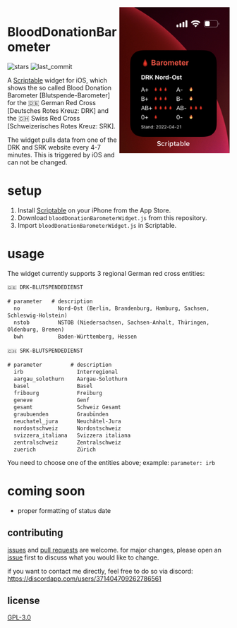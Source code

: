 <img src="https://github.com/bjoerrrn/BloodDonationBarometer/blob/main/SCREEN.jpeg?raw=true" alt="" width=250 align="right"/> 

# BloodDonationBarometer

![stars](https://img.shields.io/github/stars/bjoerrrn/BloodDonationBarometer) ![last_commit](https://img.shields.io/github/last-commit/bjoerrrn/BloodDonationBarometer)

A <a href="https://scriptable.app">Scriptable</a> widget for iOS, which shows the so called Blood Donation Barometer [Blutspende-Barometer] for the 🇩🇪 German Red Cross [Deutsches Rotes Kreuz: DRK] and the 🇨🇭 Swiss Red Cross [Schweizerisches Rotes Kreuz: SRK].

The widget pulls data from one of the DRK and SRK website every 4-7 minutes. This is triggered by iOS and can not be changed.

# setup
1. Install <a href="https://scriptable.app">Scriptable</a> on your iPhone from the App Store.
2. Download `bloodDonationBarometerWidget.js` from this repository.
4. Import `bloodDonationBarometerWidget.js` in Scriptable.

# usage
The widget currently supports 3 regional German red cross entities: 
```
🇩🇪 DRK-BLUTSPENDEDIENST

# parameter   # description
  no            Nord-Ost (Berlin, Brandenburg, Hamburg, Sachsen, Schleswig-Holstein)
  nstob         NSTOB (Niedersachsen, Sachsen-Anhalt, Thüringen, Oldenburg, Bremen) 
  bwh           Baden-Württemberg, Hessen
  
🇨🇭 SRK-BLUTSPENDEDIENST 

# parameter         # description
  irb                 Interregional
  aargau_solothurn    Aargau-Solothurn
  basel               Basel
  fribourg            Freiburg
  geneve              Genf
  gesamt              Schweiz Gesamt
  graubuenden         Graubünden
  neuchatel_jura      Neuchâtel-Jura
  nordostschweiz      Nordostschweiz
  svizzera_italiana   Svizzera italiana
  zentralschweiz      Zentralschweiz
  zuerich             Zürich
```
You need to choose one of the entities above; example: `parameter: irb`

# coming soon
* proper formatting of status date

## contributing

[issues](https://github.com/bjoerrrn/BloodDonationBarometer/issues) and [pull requests](https://github.com/bjoerrrn/BloodDonationBarometer/pulls) are welcome. for major changes, please open an [issue](https://github.com/bjoerrrn/BloodDonationBarometer/issues) first to discuss what you would like to change.

if you want to contact me directly, feel free to do so via discord: https://discordapp.com/users/371404709262786561

## license

[GPL-3.0](https://www.gnu.org/licenses/gpl-3.0.en.html)
